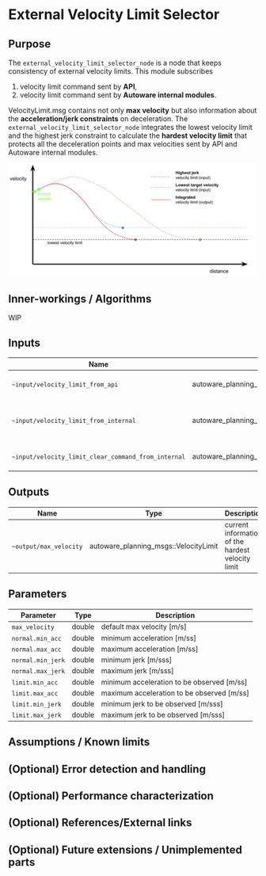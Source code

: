 # External Velocity Limit Selector

## Purpose

The `external_velocity_limit_selector_node` is a node that keeps consistency of external velocity limits. This module subscribes

1. velocity limit command sent by **API**,
2. velocity limit command sent by **Autoware internal modules**.

VelocityLimit.msg contains not only **max velocity** but also information about the **acceleration/jerk constraints** on deceleration. The `external_velocity_limit_selector_node` integrates the lowest velocity limit and the highest jerk constraint to calculate the **hardest velocity limit** that protects all the deceleration points and max velocities sent by API and Autoware internal modules.

![selector algorithm](./image/external_velocity_limit_selector.png)

## Inner-workings / Algorithms

WIP

<!-- Write how this package works. Flowcharts and figures are great. Add sub-sections as you like.

Example:
  ### Flowcharts

  ...(PlantUML or something)

  ### State Transitions

  ...(PlantUML or something)

  ### How to filter target obstacles

  ...

  ### How to optimize trajectory

  ...
-->

## Inputs

| Name                                                | Type                                              | Description                                   |
| --------------------------------------------------- | ------------------------------------------------- | --------------------------------------------- |
| `~input/velocity_limit_from_api`                    | autoware_planning_msgs::VelocityLimit             | velocity limit from api                       |
| `~input/velocity_limit_from_internal`               | autoware_planning_msgs::VelocityLimit             | velocity limit from autoware internal modules |
| `~input/velocity_limit_clear_command_from_internal` | autoware_planning_msgs::VelocityLimitClearCommand | velocity limit clear command                  |

## Outputs

| Name                   | Type                                  | Description                                       |
| ---------------------- | ------------------------------------- | ------------------------------------------------- |
| `~output/max_velocity` | autoware_planning_msgs::VelocityLimit | current information of the hardest velocity limit |

## Parameters

| Parameter         | Type   | Description                                |
| ----------------- | ------ | ------------------------------------------ |
| `max_velocity`    | double | default max velocity [m/s]                 |
| `normal.min_acc`  | double | minimum acceleration [m/ss]                |
| `normal.max_acc`  | double | maximum acceleration [m/ss]                |
| `normal.min_jerk` | double | minimum jerk [m/sss]                       |
| `normal.max_jerk` | double | maximum jerk [m/sss]                       |
| `limit.min_acc`   | double | minimum acceleration to be observed [m/ss] |
| `limit.max_acc`   | double | maximum acceleration to be observed [m/ss] |
| `limit.min_jerk`  | double | minimum jerk to be observed [m/sss]        |
| `limit.max_jerk`  | double | maximum jerk to be observed [m/sss]        |

## Assumptions / Known limits

<!-- Write assumptions and limitations of your implementation.

Example:
  This algorithm assumes obstacles are not moving, so if they rapidly move after the vehicle started to avoid them, it might collide with them.
  Also, this algorithm doesn't care about blind spots. In general, since too close obstacles aren't visible due to the sensing performance limit, please take enough margin to obstacles.
-->

## (Optional) Error detection and handling

<!-- Write how to detect errors and how to recover from them.

Example:
  This package can handle up to 20 obstacles. If more obstacles found, this node will give up and raise diagnostic errors.
-->

## (Optional) Performance characterization

<!-- Write performance information like complexity. If it wouldn't be the bottleneck, not necessary.

Example:
  ### Complexity

  This algorithm is O(N).

  ### Processing time

  ...
-->

## (Optional) References/External links

<!-- Write links you referred to when you implemented.

Example:
  [1] {link_to_a_thesis}
  [2] {link_to_an_issue}
-->

## (Optional) Future extensions / Unimplemented parts

<!-- Write future extensions of this package.

Example:
  Currently, this package can't handle the chattering obstacles well. We plan to add some probabilistic filters in the perception layer to improve it.
  Also, there are some parameters that should be global(e.g. vehicle size, max steering, etc.). These will be refactored and defined as global parameters so that we can share the same parameters between different nodes.
-->
